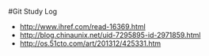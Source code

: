 #Git Study Log
* http://www.ihref.com/read-16369.html
* http://blog.chinaunix.net/uid-7295895-id-2971859.html
* http://os.51cto.com/art/201312/425331.htm